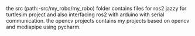 the src (path:-src/my_robo/my_robo) folder contains files for ros2 jazzy for turtlesim project and also interfacing ros2 with arduino with serial communication.
the opencv projects contains my projects based on opencv and mediapipe using pycharm.

